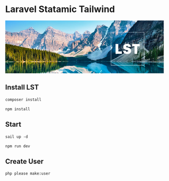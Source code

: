 # Laravel Statamic Tailwind

![lst](https://raw.githubusercontent.com/benoitdelorme/lst-boilerplate/main/public/lst/LST.jpg)

## Install LST
```
composer install
```
```
npm install
```

## Start
```
sail up -d
```
```
npm run dev
```

## Create User
```
php please make:user
```
